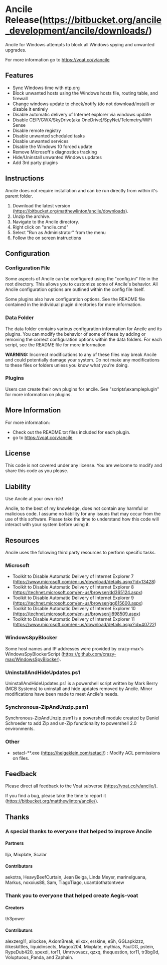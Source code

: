 # Ancile Release(https://bitbucket.org/ancile_development/ancile/downloads/)
Ancile for Windows attempts to block all Windows spying and unwanted upgrades.

For more information go to https://voat.co/v/ancile

## Features
*  Sync Windows time with ntp.org
*  Block unwanted hosts using the Windows hosts file, routing table, and firewall
*  Change windows update to check/notify (do not download/install) or disable it entirely
*  Disable automatic delivery of Internet explorer via windows update
*  Disable CEIP/GWX/SkyDrive(aka OneDrive)/SpyNet/Telemetry/WiFi Sense
*  Disable remote registry
*  Disable unwanted scheduled tasks
*  Disable unwanted services
*  Disable the Windows 10 forced update
*  Remove Microsoft's diagnostics tracking
*  Hide/Uninstall unwanted Windows updates
*  Add 3rd party plugins

## Instructions
Ancile does not require installation and can be run directly from within it's parent folder.

1. Download the latest version (https://bitbucket.org/matthewlinton/ancile/downloads).
1. Unzip the archive.
1. Navigate to the Ancile directory.
1. Right click on "ancile.cmd"
1. Select "Run as Administrator" from the menu
1. Follow the on screen instructions

## Configuration
### Configuration File
Some aspects of Ancile can be configured using the "config.ini" file in the root directory. This allows you to customize some of Ancile's behavior. All Ancile configuration options are outlined within the config file itself.

Some plugins also have configuration options. See the README file contained in the individual plugin directories for more information.

### Data Folder
The data folder contains various configuration information for Ancile and its plugins. You can modify the behavior of some of these by adding or removing the correct configuration options within the data folders. For each script, see the README file for more information

**WARNING:** Incorrect modifications to any of these files may break Ancile and could potentially damage your system. Do not make any modifications to these files or folders unless you know what you're doing.

### Plugins
Users can create their own plugins for ancile. See "scripts\exampleplugin" for more information on plugins.

## More Information
For more information:

* Check out the README.txt files included for each plugin.
* go to https://voat.co/v/ancile

## License
This code is not covered under any license. You are welcome to modify and share this code as you please.

## Liability
Use Ancile at your own risk!

Ancile, to the best of my knowledge, does not contain any harmful or malicious code. I assume no liability for any issues that may occur from the use of this software. Please take the time to understand how this code will interact with your system before using it.

## Resources
Ancile uses the following third party resources to perform specific tasks.

### Microsoft
* Toolkit to Disable Automatic Delivery of Internet Explorer 7 (https://www.microsoft.com/en-us/download/details.aspx?id=13428)
* Toolkit to Disable Automatic Delivery of Internet Explorer 8 (https://technet.microsoft.com/en-us/browser/dd365124.aspx)
* Toolkit to Disable Automatic Delivery of Internet Explorer 9 (https://technet.microsoft.com/en-us/browser/gg615600.aspx)
* Toolkit to Disable Automatic Delivery of Internet Explorer 10 (https://technet.microsoft.com/en-us/browser/jj898509.aspx)
* Toolkit to Disable Automatic Delivery of Internet Explorer 11 (https://www.microsoft.com/en-us/download/details.aspx?id=40722)

### WindowsSpyBlocker
Some host names and IP addresses were provided by crazy-max's WindowsSpyBlockerScript (https://github.com/crazy-max/WindowsSpyBlocker).

### UninstallAndHideUpdates.ps1
UninstallAndHideUpdates.ps1 is a powershell script written by Mark Berry (MCB Systems) to uninstall and hide updates removed by Ancile. Minor modifications have been made to meet Ancile's needs.

### Synchronous-ZipAndUnzip.psm1
Synchronous-ZipAndUnzip.psm1 is a powershell module created by Daniel Schroeder to add Zip and un-Zip functionality to powershell 2.0 environments.

### Other
* setacl-**.exe (https://helgeklein.com/setacl/) : Modify ACL permissions on files.

## Feedback
Please direct all feedback to the Voat subverse (https://voat.co/v/ancile/).

If you find a bug, please take the time to report it (https://bitbucket.org/matthewlinton/ancile/).

## Thanks
### A special thanks to everyone that helped to improve Ancile
#### Partners
Ilja, Mixplate, Scalar

#### Contributors
aekotra, HeavyBeefCurtain, Jean Belga, Linda Meyer, marineIguana, Markus, noxxius88, Sam, TiagoTiago, ucantdothatontvew

### Thank you to everyone that helped create Aegis-voat
#### Creators
th3power

#### Contributors
alexzerg11, allockse, AxiomBreak, elixxx, erskine, eSh, GGLapkizzz, ilikeskittles, liquidinsects, Magoo204, Mixplate, mythias, PaulDG, pstein, RypeDub420, spexdi, tor11, Umrtvovacz, qzxq, thequestion, tor11, tr3bg0d, Voluptuous_Panda, and Zaphain.